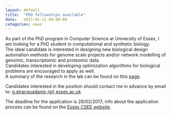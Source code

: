 ```yaml
---
layout: default
title:  "PhD fellowships available"
date:   2017-01-11 09:00:00
categories: news
---
```

As part of the PhD program in Computer Science at University of Essex,
I am looking for a PhD student in computational and synthetic biology.  
The ideal candidate is interested in designing new biological design automation
methods for genome scale projects and/or network modelling of genomic,
transcriptomic and proteomic data.  
Candidates interested in developing optimization algorithms for biological problems are encouraged to apply as well.  
A summary of the research in the lab can be found on this [page](http://www.stracquadanio.me/research).

Candidates interested in the position should contact me in advance by email to: [g.stracquadanio (at) essex.ac.uk](mailto:g.stracquadanio@essex.ac.uk)

The deadline for the application is 28/02/2017; info about the application process can be found on the [Essex CSEE website](https://www.essex.ac.uk/csee/fees_and_scholarships/).
